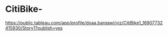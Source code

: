 # CitiBike-
https://public.tableau.com/app/profile/doaa.barqawi/viz/CitiBike1_16907732415930/Story1?publish=yes
